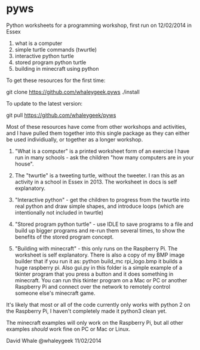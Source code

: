 pyws
====

Python worksheets for a programming workshop, first run on 12/02/2014 in Essex

1. what is a computer
2. simple turtle commands (twurtle)
3. interactive python turtle
4. stored program python turtle
5. building in minecraft using python


To get these resources for the first time:

git clone https://github.com/whaleygeek.pyws
./install


To update to the latest version:

git pull https://github.com/whaleygeek/pyws


Most of these resources have come from other workshops and activities,
and I have pulled them together into this single package as they can either
be used individiually, or together as a longer workshop.

1. "What is a computer" is a printed worksheet form of an exercise I have
run in many schools - ask the children "how many computers are in your house".

2. The "twurtle" is a tweeting turtle, without the tweeter. I ran this as
an activity in a school in Essex in 2013. The worksheet in docs is self
explanatory.

3. "Interactive python" - get the children to progress from the twurtle into
real python and draw simple shapes, and introduce loops (which are intentionally
not included in twurtle)

4. "Stored program python turtle" - use IDLE to save programs to a file and
build up bigger programs and re-run them several times, to show the benefits
of the stored program concept.

5. "Building with minecraft" - this only runs on the Raspberry Pi. The worksheet
is self explanatory. There is also a copy of my BMP image builder that if you
run it as: python build_mc rpi_logo.bmp   it builds a huge raspberry pi.
Also gui.py in this folder is a simple example of a tkinter program that you
press a button and it does something in minecraft. You can run this tkinter
program on a Mac or PC or another Raspberry Pi and connect over the network
to remotely control someone else's minecraft game.



It's likely that most or all of the code currently only works with python 2
on the Raspberry Pi, I haven't completely made it python3 clean yet.

The minecraft examples will only work on the Raspberry Pi, but all other
examples *should* work fine on PC or Mac or Linux.

David Whale
@whaleygeek
11/02/2014


